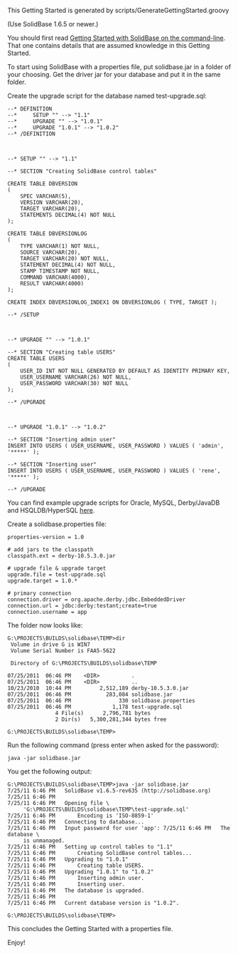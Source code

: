 This Getting Started is generated by scripts/GenerateGettingStarted.groovy

(Use SolidBase 1.6.5 or newer.)

You should first read [Getting Started with SolidBase on the command-line](GettingStartedCommandLineWithArguments.md). That one contains details that are assumed knowledge in this Getting Started.

To start using SolidBase with a properties file, put solidbase.jar in a folder of your choosing. Get the driver jar for your database and put it in the same folder.

Create the upgrade script for the database named test-upgrade.sql:

```
--* DEFINITION
--*     SETUP "" --> "1.1"
--*     UPGRADE "" --> "1.0.1"
--*     UPGRADE "1.0.1" --> "1.0.2"
--* /DEFINITION



--* SETUP "" --> "1.1"

--* SECTION "Creating SolidBase control tables"

CREATE TABLE DBVERSION
(
    SPEC VARCHAR(5),
    VERSION VARCHAR(20),
    TARGET VARCHAR(20),
    STATEMENTS DECIMAL(4) NOT NULL
);

CREATE TABLE DBVERSIONLOG
(
    TYPE VARCHAR(1) NOT NULL,
    SOURCE VARCHAR(20),
    TARGET VARCHAR(20) NOT NULL,
    STATEMENT DECIMAL(4) NOT NULL,
    STAMP TIMESTAMP NOT NULL,
    COMMAND VARCHAR(4000),
    RESULT VARCHAR(4000)
);

CREATE INDEX DBVERSIONLOG_INDEX1 ON DBVERSIONLOG ( TYPE, TARGET );

--* /SETUP



--* UPGRADE "" --> "1.0.1"

--* SECTION "Creating table USERS"
CREATE TABLE USERS
(
    USER_ID INT NOT NULL GENERATED BY DEFAULT AS IDENTITY PRIMARY KEY,
    USER_USERNAME VARCHAR(26) NOT NULL,
    USER_PASSWORD VARCHAR(30) NOT NULL
);

--* /UPGRADE



--* UPGRADE "1.0.1" --> "1.0.2"

--* SECTION "Inserting admin user"
INSERT INTO USERS ( USER_USERNAME, USER_PASSWORD ) VALUES ( 'admin', '*****' );

--* SECTION "Inserting user"
INSERT INTO USERS ( USER_USERNAME, USER_PASSWORD ) VALUES ( 'rene', '*****' );

--* /UPGRADE
```

You can find example upgrade scripts for Oracle, MySQL, Derby/JavaDB and HSQLDB/HyperSQL [here](http://code.google.com/p/solidbase/source/browse/trunk#trunk/dist).

Create a solidbase.properties file:

```
properties-version = 1.0

# add jars to the classpath
classpath.ext = derby-10.5.3.0.jar

# upgrade file & upgrade target
upgrade.file = test-upgrade.sql
upgrade.target = 1.0.*

# primary connection
connection.driver = org.apache.derby.jdbc.EmbeddedDriver
connection.url = jdbc:derby:testant;create=true
connection.username = app
```

The folder now looks like:

```
G:\PROJECTS\BUILDS\solidbase\TEMP>dir
 Volume in drive G is WIN7
 Volume Serial Number is FAA5-5622

 Directory of G:\PROJECTS\BUILDS\solidbase\TEMP

07/25/2011  06:46 PM    <DIR>          .
07/25/2011  06:46 PM    <DIR>          ..
10/23/2010  10:44 PM         2,512,189 derby-10.5.3.0.jar
07/25/2011  06:46 PM           283,084 solidbase.jar
07/25/2011  06:46 PM               330 solidbase.properties
07/25/2011  06:46 PM             1,178 test-upgrade.sql
               4 File(s)      2,796,781 bytes
               2 Dir(s)   5,300,281,344 bytes free

G:\PROJECTS\BUILDS\solidbase\TEMP>
```

Run the following command (press enter when asked for the password):

```
java -jar solidbase.jar
```

You get the following output:

```
G:\PROJECTS\BUILDS\solidbase\TEMP>java -jar solidbase.jar
7/25/11 6:46 PM   SolidBase v1.6.5-rev635 (http://solidbase.org)
7/25/11 6:46 PM   
7/25/11 6:46 PM   Opening file \
     'G:\PROJECTS\BUILDS\solidbase\TEMP\test-upgrade.sql'
7/25/11 6:46 PM       Encoding is 'ISO-8859-1'
7/25/11 6:46 PM   Connecting to database...
7/25/11 6:46 PM   Input password for user 'app': 7/25/11 6:46 PM   The database \
     is unmanaged.
7/25/11 6:46 PM   Setting up control tables to "1.1"
7/25/11 6:46 PM       Creating SolidBase control tables...
7/25/11 6:46 PM   Upgrading to "1.0.1"
7/25/11 6:46 PM       Creating table USERS.
7/25/11 6:46 PM   Upgrading "1.0.1" to "1.0.2"
7/25/11 6:46 PM       Inserting admin user.
7/25/11 6:46 PM       Inserting user.
7/25/11 6:46 PM   The database is upgraded.
7/25/11 6:46 PM   
7/25/11 6:46 PM   Current database version is "1.0.2".

G:\PROJECTS\BUILDS\solidbase\TEMP>
```

This concludes the Getting Started with a properties file.

Enjoy!